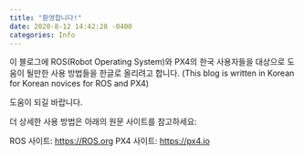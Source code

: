 ```yaml
---
title: "환영합니다!"
date: 2020-8-12 14:42:28 -0400
categories: Info
---
```


이 블로그에 ROS(Robot Operating System)와 PX4의 한국 사용자들을 대상으로 도움이 될만한 사용 방법들을 한글로 올리려고 합니다.
(This blog is written in Korean for Korean novices for ROS and PX4)

도움이 되길 바랍니다.

더 상세한 사용 방법은 아래의 원문 사이트를 참고하세요:

ROS 사이트: https://ROS.org
PX4 사이트: https://px4.io

